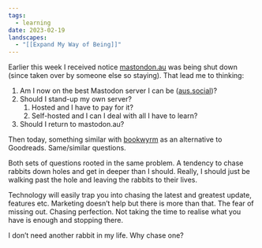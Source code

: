 ```yaml
---
tags:
  - learning
date: 2023-02-19
landscapes:
  - "[[Expand My Way of Being]]"
---
```

Earlier this week I received notice [mastondon.au](https://mastodon.au) was being shut down (since taken over by someone else so staying). That lead me to thinking:

1. Am I now on the best Mastodon server I can be ([aus.social](https://aus.social/@dcbuchan))?
2. Should I stand-up my own server? 
	1. Hosted and I have to pay for it?
	2. Self-hosted and I can I deal with all I have to learn?
3. Should I return to mastodon.au?

Then today, something similar with [bookwyrm](https://joinbookwyrm.com) as an alternative to Goodreads. Same/similar questions.

Both sets of questions rooted in the same problem. A tendency to chase rabbits down holes and get in deeper than I should. Really, I should just be walking past the hole and leaving the rabbits to their lives.

Technology will easily trap you into chasing the latest and greatest update, features etc. Marketing doesn’t help but there is more than that. The fear of missing out. Chasing perfection. Not taking the time to realise what you have is enough and stopping there.

I don’t need another rabbit in my life. Why chase one?
